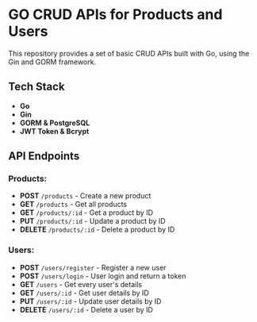 # GO CRUD APIs for Products and Users 

This repository provides a set of basic CRUD APIs built with Go, using the Gin and GORM framework. 

## Tech Stack

- **Go**
- **Gin** 
- **GORM & PostgreSQL** 
- **JWT Token & Bcrypt** 

## API Endpoints

### Products:
- **POST** `/products` - Create a new product
- **GET** `/products` - Get all products
- **GET** `/products/:id` - Get a product by ID
- **PUT** `/products/:id` - Update a product by ID
- **DELETE** `/products/:id` - Delete a product by ID

### Users:
- **POST** `/users/register` - Register a new user
- **POST** `/users/login` - User login and return a token
- **GET** `/users` - Get every user's details 
- **GET** `/users/:id` - Get user details by ID
- **PUT** `/users/:id` - Update user details by ID
- **DELETE** `/users/:id` - Delete a user by ID
